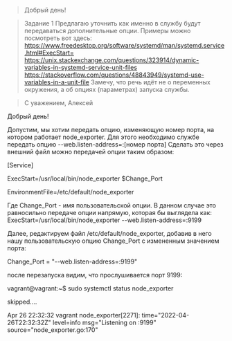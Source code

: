 
>Добрый день!

>Задание 1
>Предлагаю уточнить как именно в службу будут передаваться дополнительные опции. Примеры можно посмотреть вот здесь:
>https://www.freedesktop.org/software/systemd/man/systemd.service.html#ExecStart=
>https://unix.stackexchange.com/questions/323914/dynamic-variables-in-systemd-service-unit-files
>https://stackoverflow.com/questions/48843949/systemd-use-variables-in-a-unit-file
>Замечу, что речь идёт не о переменных окружения, а об опциях (параметрах) запуска службы.

>С уважением,
>Алексей

Добрый день!

Допустим, мы хотим передать опцию, изменяющую номер порта, на котором работает node_exporter.
Для этого необходимо службе передать опцию --web.listen-address=:[номер порта]
Сделать это через внешний файл можно передачей опции таким образом:

[Service]

ExecStart=/usr/local/bin/node_exporter $Change_Port

EnvironmentFile=/etc/default/node_exporter

Где Change_Port - имя пользовательской опции.
В данном случае это равносильно передаче опции напрямую, которая бы выглядела как:
ExecStart=/usr/local/bin/node_exporter --web.listen-address=:9199


Далее, редактируем файл /etc/default/node_exporter, добавив в него нашу пользовательскую опцию Change_Port с измененным значением порта:

Change_Port = "--web.listen-address=:9199"

после перезапуска видим, что прослушивается порт 9199:

vagrant@vagrant:~$ sudo systemctl status node_exporter

skipped....

Apr 26 22:32:32 vagrant node_exporter[2271]: time="2022-04-26T22:32:32Z" level=info msg="Listening on :9199" source="node_exporter.go:170"
 

